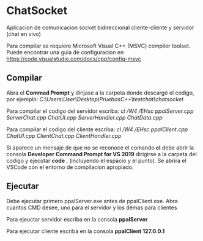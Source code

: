 # ChatSocket
 Aplicacion de comunicacion socket bidireccional cliente-cliente y servidor (chat en vivo)
 
 Para compilar se requiere Microsoft Visual C++ (MSVC) compiler toolset. 
 Puede encontrar una guia de configuracion en https://code.visualstudio.com/docs/cpp/config-msvc

## Compilar
Abra el **Commad Prompt** y dirijase a la carpeta donde descargó el codigo, por ejemplo: *C:\Users\User\Desktop\PruebasC++\testchat\chatsocket*

Para compilar el codigo del servidor escriba: *cl /W4 /EHsc ppalServer.cpp  ServerChat.cpp ChatUI.cpp ServerHandler.cpp ChatData.cpp*

Para compilar el codigo del cliente escriba: *cl /W4 /EHsc ppalClient.cpp ChatUI.cpp ClientChat.cpp ClientHandler.cpp*

Si aparece un mensaje de que no se reconoce el comando **cl** debe abrir la consola **Developer Command Prompt for VS 2019** dirigirse a la carpeta del codigo y ejecutar **code .** (incluyendo el espacio y el punto). Se abrira el VSCode con el entorno de compilacion apropiado.

## Ejecutar
Debe ejecutar primero ppalServer.exe antes de ppalClient.exe. Abra cuantos CMD desee, uno para el servidor y los demas para clientes

Para ejeuctar servidor escriba en la consola **ppalServer**

Para ejecutar cliente escriba en la consola **ppalClient 127.0.0.1**
